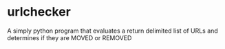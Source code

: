 # urlchecker
A simply python program that evaluates a return delimited list of URLs and determines if they are MOVED or REMOVED
